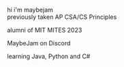 hi i'm maybejam  
previously taken AP CSA/CS Principles

alumni of MIT MITES 2023

MaybeJam on Discord 

learning Java, Python and C#
